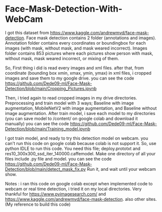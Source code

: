 # Face-Mask-Detection-With-WebCam

I got this dataset from https://www.kaggle.com/andrewmvd/face-mask-detection. Face mask detection contains 2 folder (annotations and images). Annotation folder contains every coordinates or boundingbox for each images (with mask, without mask, and mask weared incorrect). Images folder contains 853 pictures where each pictures show person with mask, without mask, mask weared incorrect, or mixing of them. 


So, First thing i did is read every images and xml files. after that, from coordinate (bounding box xmin, xmax, ymin, ymax) in xml files, i cropped images and save them to my google drive. 
you can see the code https://github.com/Dede09-ml/Face-Mask-Detection/blob/main/Cropping_Pictures.ipynb


Then, i tried again to read cropped images in my drive directories. Preprocessing and train model with 3 ways; Baseline with image augmentation, MobileNetV2 with image augmentation, and Baseline without image augmentation. After train model, i save each model to my directories (you can save model to /content/ on google colab and download it manually)
you can see the code https://github.com/Dede09-ml/Face-Mask-Detection/blob/main/Training_model.ipynb


I got train model, and ready to try this detection model on webcam. you can't run this code on google colab because colab is not support it. So, use python IDLE to run this code. You need this file; deploy.prototxt and res10_300x300_ssd_iter_140000.caffemodel. Make one directory of all your files include .py file and model.
you can see the code https://github.com/Dede09-ml/Face-Mask-Detection/blob/main/detect_mask_fix.py
Run it, and wait until your webcam show.

Notes : i ran this code on google colab except when implemented code to webcam or real time detection, i tried it on my local directories.
Very thankful for https://www.pyimagesearch.com/ and https://www.kaggle.com/andrewmvd/face-mask-detection. also other sites. (My reference to build this code) 
